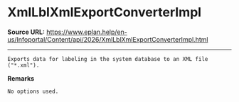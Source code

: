 # XmlLblXmlExportConverterImpl

**Source URL:** https://www.eplan.help/en-us/Infoportal/Content/api/2026/XmlLblXmlExportConverterImpl.html

---

```
Exports data for labeling in the system database to an XML file ("*.xml").
```

  

**Remarks**

```
No options used.
```